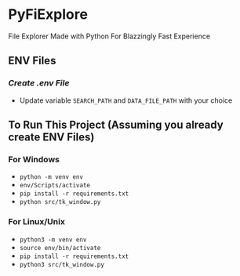 # PyFiExplore
File Explorer Made with Python For Blazzingly Fast Experience

## ENV Files
### _Create .env File_
  - Update variable `SEARCH_PATH` and `DATA_FILE_PATH` with your choice

## To Run This Project (Assuming you already create ENV Files)

### For Windows
- ```python -m venv env```
- ```env/Scripts/activate```
- ```pip install -r requirements.txt```
- ```python src/tk_window.py```
  
### For Linux/Unix
- ```python3 -m venv env``` 
- ```source env/bin/activate```
- ```pip install -r requirements.txt```
- ```python3 src/tk_window.py```
